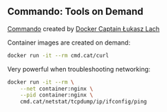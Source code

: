 ## Commando: Tools on Demand

[Commando](https://github.com/lukaszlach/commando) created by [Docker Captain Łukasz Lach](https://www.docker.com/captains/%C5%82ukasz-lach)

Container images are created on demand:

```bash
docker run -it --rm cmd.cat/curl
```

Very powerful when troubleshooting networking:

```bash
docker run -it --rm \
    --net container:nginx \
    --pid container:nginx \
    cmd.cat/netstat/tcpdump/ip/ifconfig/ping
```
